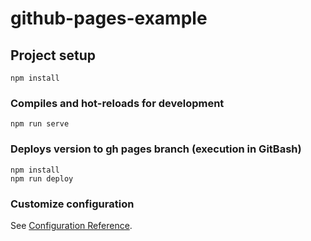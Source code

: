 # github-pages-example

## Project setup
```
npm install
```

### Compiles and hot-reloads for development
```
npm run serve
```

### Deploys version to gh pages branch (execution in GitBash)
```
npm install
npm run deploy
```

### Customize configuration
See [Configuration Reference](https://cli.vuejs.org/config/).
